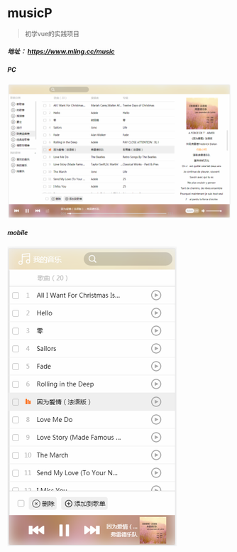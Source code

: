 # musicP


> 初学vue的实践项目
##### 地址： https://www.mling.cc/music
##### PC<br>
![music](https://github.com/Bigzo/musicP/blob/master/musicorigin/static/img/m.png)
##### mobile<br>
![music](https://github.com/Bigzo/musicP/blob/master/musicorigin/static/img/mm.png)
